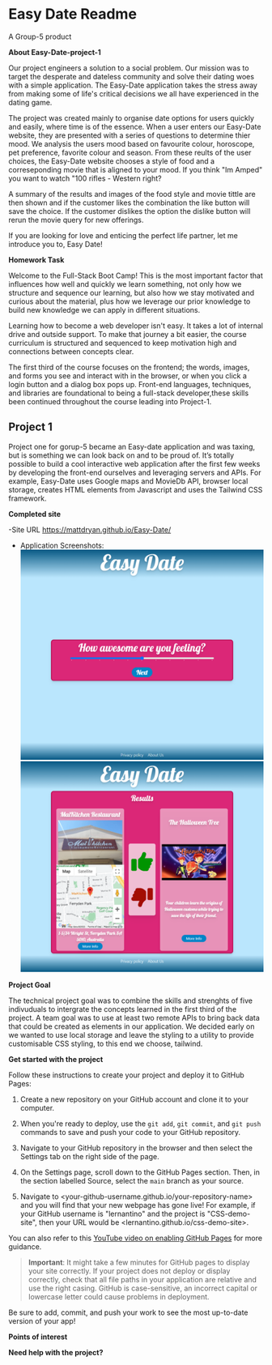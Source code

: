 # Easy Date Readme
A Group-5 product


**About Easy-Date-project-1**

Our project engineers a solution to a social problem. Our mission was to target the desperate and dateless community and solve their dating woes with a simple application. The Easy-Date application takes the stress away from making some of life's critical decisions we all have experienced in the dating game.

The project was created mainly to organise date options for users quickly and easily, where time is of the essence. When a user enters our Easy-Date website, they are presented with a series of questions to determine thier mood. We analysis the users mood based on favourite colour, horoscope, pet preference, favorite colour and season. From these reults of the user choices, the Easy-Date website chooses a style of food and a correseponding movie that is aligned to your mood. If you think "Im Amped" you want to watch "100 rifles - Western right? 

A summary of the results and images of the food style and movie tittle are then shown and if the customer likes the combination the like button will save the choice. If the customer dislikes the option the dislike button will rerun the movie query for new offerings.

If you are looking for love and enticing the perfect life partner, let me introduce you to, Easy Date!


**Homework Task**

Welcome to the Full-Stack Boot Camp! This is the most important factor that influences how well and quickly we learn something, not only how we structure and sequence our learning, but also how we stay motivated and curious about the material, plus how we leverage our prior knowledge to build new knowledge we can apply in different situations. 

Learning how to become a web developer isn't easy. It takes a lot of internal drive and outside support. To make that journey a bit easier, the course curriculum is structured and sequenced to keep motivation high and connections between concepts clear. 

The first third of the course focuses on the frontend; the words, images, and forms you see and interact with in the browser, or when you click a login button and a dialog box pops up. Front-end languages, techniques, and libraries are foundational to being a full-stack developer,these skills been continued throughout the course leading into Project-1.

## Project 1

Project one for gorup-5 became an Easy-date application and was taxing, but is something we can look back on and to be proud of. It’s totally possible to build a cool interactive web application after the first few weeks by developing the front-end ourselves and leveraging servers and APIs. For example, Easy-Date uses Google maps and MovieDb API, browser local storage,  creates HTML elements from Javascript  and uses the Tailwind CSS framework.

**Completed site**

-Site URL
https://mattdryan.github.io/Easy-Date/

- Application Screenshots:
![Alt text](assets/images/homepage.png "Home Page")
![Alt text](assets/images/results-page.png "Result Page")



**Project Goal**

The technical project goal was to combine the skills and strenghts of five indivuduals to intergrate the concepts learned in the first third of the project. A team goal was to use at least two remote APIs to bring back data that could be created as elements in our application. We decided early on we wanted to use local storage and leave the styling to a utility to provide customisable CSS styling, to this end we choose, tailwind.



**Get started with the project**

Follow these instructions to create your project and deploy it to GitHub Pages:

1. Create a new repository on your GitHub account and clone it to your computer.

2. When you're ready to deploy, use the `git add`, `git commit`, and `git push` commands to save and push your code to your GitHub repository.

3. Navigate to your GitHub repository in the browser and then select the Settings tab on the right side of the page.

4. On the Settings page, scroll down to the GitHub Pages section. Then, in the section labelled Source, select the `main` branch as your source.

5. Navigate to <your-github-username.github.io/your-repository-name> and you will find that your new webpage has gone live! For example, if your GitHub username is "lernantino" and the project is "CSS-demo-site", then your URL would be <lernantino.github.io/css-demo-site>.

You can also refer to this [YouTube video on enabling GitHub Pages](https://youtu.be/P4Mu1t5rIXg) for more guidance.

> **Important**: It might take a few minutes for GitHub pages to display your site correctly. If your project does not deploy or display correctly, check that all file paths in your application are relative and use the right casing. GitHub is case-sensitive, an incorrect capital or lowercase letter could cause problems in deployment.

Be sure to add, commit, and push your work to see the most up-to-date version of your app!

**Points of interest**



**Need help with the project?**


